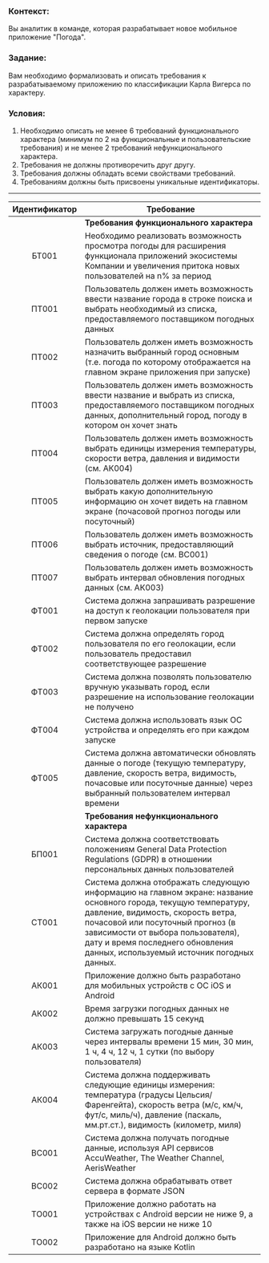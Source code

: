 ### Контекст:

Вы аналитик в команде, которая разрабатывает новое мобильное приложение "Погода".

### Задание:

Вам необходимо формализовать и описать требования к разрабатываемому приложению по классификации Карла Вигерса по характеру.

### Условия:

1. Необходимо описать не менее 6 требований функционального характера (минимум по 2 на функциональные и пользовательские требования) и не менее 2 требований нефункционального характера.
1. Требования не должны противоречить друг другу.
1. Требования должны обладать всеми свойствами требований.
1. Требованиям должны быть присвоены уникальные идентификаторы.

---

| Идентификатор | Требование |
| :------: | ------ |
| | **Требования функционального характера** |
| БТ001 | Необходимо реализовать возможность просмотра погоды для расширения функционала приложений экосистемы Компании и увеличения притока новых пользователей на n% за период |
| ПТ001 | Пользователь должен иметь возможность ввести название города в строке поиска и выбрать необходимый из списка, предоставляемого поставщиком погодных данных |
| ПТ002 | Пользователь должен иметь возможность назначить выбранный город основным (т.е. погода по которому отображается на главном экране приложения при запуске) |
| ПТ003 | Пользователь должен иметь возможность ввести название и выбрать из списка, предоставляемого поставщиком погодных данных, дополнительный город, погоду в котором он хочет знать |
| ПТ004 | Пользователь должен иметь возможность выбрать единицы измерения температуры, скорости ветра, давления и видимости (см. АК004) |
| ПТ005 | Пользователь должен иметь возможность выбрать какую дополнительную информацию он хочет видеть на главном экране (почасовой прогноз погоды или посуточный) |
| ПТ006 | Пользователь должен иметь возможность выбрать источник, предоставляющий сведения о погоде (см. ВС001) |
| ПТ007 | Пользователь должен иметь возможность выбрать интервал обновления погодных данных (см. АК003) |
| ФТ001 | Система должна запрашивать разрешение на доступ к геолокации пользователя при первом запуске |
| ФТ002 | Система должна определять город пользователя по его геолокации, если пользователь предоставил соответствующее разрешение |
| ФТ003 | Система должна позволять пользователю вручную указывать город, если разрешение на использование геолокации не получено |
| ФТ004 | Система должна использовать язык ОС устройства и определять его при каждом запуске |
| ФТ005 | Система должна автоматически обновлять данные о погоде (текущую температуру, давление, скорость ветра, видимость, почасовые или посуточные данные) через выбранный пользователем интервал времени |
| | **Требования нефункционального характера** |
| БП001 | Система должна соответствовать положениям General Data Protection Regulations (GDPR) в отношении персональных данных пользователей |
| СТ001 | Система должна отображать следующую информацию на главном экране: название основного города, текущую температуру, давление, видимость, скорость ветра, почасовой или посуточный прогноз (в зависимости от выбора пользователя), дату и время последнего обновления данных, используемый источник погодных данных. |
| АК001 | Приложение должно быть разработано для мобильных устройств с ОС iOS и Android |
| АК002 | Время загрузки погодных данных не должно превышать 15 секунд |
| АК003 | Система загружать погодные данные через интервалы времени 15 мин, 30 мин, 1 ч, 4 ч, 12 ч, 1 сутки (по выбору пользователя) |
| АК004 | Система должна поддерживать следующие единицы измерения: температура (градусы Цельсия/Фаренгейта), скорость ветра (м/с, км/ч, фут/с, миль/ч), давление (паскаль, мм.рт.ст.), видимость (километр, миля) |
| ВС001 | Система должна получать погодные данные, используя API сервисов AccuWeather, The Weather Channel, AerisWeather |
| ВС002 | Система должна обрабатывать ответ сервера в формате JSON |
| ТО001 | Приложение должно работать на устройствах с Android версии не ниже 9, а также на iOS версии не ниже 10 |
| ТО002 | Приложение для Android должно быть разработано на языке Kotlin |
